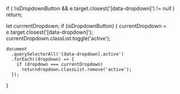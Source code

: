   if (
    !isDropdownButton &&
    e.target.closest('[data-dropdown]') != null
  )
    return;

  let currrentDropdown;
  if (isDropdownButton) {
    currentDropdown = e.target.closest('[data-dropdown]');
    currentDropdown.classList.toggle('active');

    document
      .querySelectorAll('[data-dropdown].active')
      .forEach((dropdown) => {
        if (dropdown === currentDropdown)
          returndropdown.classList.remove('active');
      });
  }